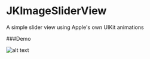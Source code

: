 # JKImageSliderView
A simple slider view using Apple's own UIKit animations

###Demo

![alt text][JKImageSliderView]

[JKImageSliderView]: https://github.com/jayesh15111988/JKImageSliderView/blob/master/Demo/image_slider_view_demo.gif "JKImageSliderView Demo"
